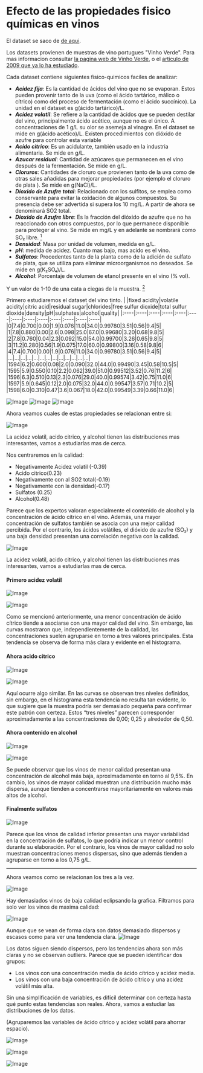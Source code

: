 # Efecto de las propiedades fisico químicas en vinos 

El dataset se saco de [de aqui](https://archive.ics.uci.edu/dataset/186/wine+quality).

Los datasets provienen de muestras de vino portugues "Vinho Verde". Para mas informacion consultar [la pagina web de Vinho Verde](http://www.vinhoverde.pt/), o el  [articulo de 2009 que ya lo ha estudiado](https://www.researchgate.net/publication/221612614_Using_Data_Mining_for_Wine_Quality_Assessment).

Cada dataset contiene siguientes fisico-quimicos faciles de analizar:

* ***Acidez fija***: Es la cantidad de ácidos del vino que no se evaporan. Estos pueden provenir tanto de la uva (como el ácido tartárico, málico o cítrico) como del proceso de fermentación (como el ácido succínico). La unidad en el dataset es g(ácido tartárico)/L.
* ***Acidez volatil***: Se refiere a la cantidad de ácidos que se pueden destilar del vino, principalmente ácido acético, aunque no es el único. A concentraciones de 1 g/L su olor se asemeja al vinagre. En el dataset se mide en g(ácido acético)/L. Existen procedimientos con dióxido de azufre para controlar esta variable
* ***Acido citrico***: Es un acidulante, también usado en la industria alimentaria. Se mide en g/L.
* ***Azucar residual***: Cantidad de azúcares que permanecen en el vino después de la fermentación. Se mide en g/L.
* ***Cloruros***: Cantidades de cloruro que provienen tanto de la uva como de otras sales añadidas para mejorar propiedades (por ejemplo el cloruro de plata ). Se mide en g(NaCl)/L. 
* ***Dioxido de Azufre total***:  Relacionado con los sulfitos, se emplea como conservante para evitar la oxidación de algunos compuestos. Su presencia debe ser advertida si supera los 10 mg/L. A partir de ahora se denominará SO2 total.
* ***Dioxido de Azufre libre***: Es la fracción del dióxido de azufre que no ha reaccionado con otros compuestos, por lo que permanece disponible para proteger al vino. Se mide en mg/L y en adelante se nombrará como SO₂ libre.  [<sup>1<sup>](https://extension.okstate.edu/fact-sheets/understanding-free-sulfur-dioxide-fso2-in-wine.html)
* ***Densidad***: Masa por unidad de volumen, medida en g/L.
* ***pH***: medida de acidez. Cuanto mas bajo, mas acido es el vino.
* ***Sulfatos***: Procedentes tanto de la planta como de la adición de sulfato de plata, que se utiliza para eliminar microorganismos no deseados. Se mide en g(K₂SO₄)/L.
* ***Alcohol***:  Porcentaje de volumen de etanol presente en el vino (% vol).

Y un valor de 1-10 de una cata a ciegas de la muestra.
[<sup>2<sup>](https://waterhouse.ucdavis.edu/whats-in-wine/fixed-acidity)

Primero estudiaremos el dataset del vino tinto.
| |fixed acidity|volatile acidity|citric acid|residual sugar|chlorides|free sulfur dioxide|total sulfur dioxide|density|pH|sulphates|alcohol|quality|
|:----|:----|:----|:----|:----|:----|:----|:----|:----|:----|:----|:----|:----|
|0|7.4|0.700|0.00|1.9|0.076|11.0|34.0|0.99780|3.51|0.56|9.4|5|
|1|7.8|0.880|0.00|2.6|0.098|25.0|67.0|0.99680|3.20|0.68|9.8|5|
|2|7.8|0.760|0.04|2.3|0.092|15.0|54.0|0.99700|3.26|0.65|9.8|5|
|3|11.2|0.280|0.56|1.9|0.075|17.0|60.0|0.99800|3.16|0.58|9.8|6|
|4|7.4|0.700|0.00|1.9|0.076|11.0|34.0|0.99780|3.51|0.56|9.4|5|
|...|...|...|...|...|...|...|...|...|...|...|...|...|
|1594|6.2|0.600|0.08|2.0|0.090|32.0|44.0|0.99490|3.45|0.58|10.5|5|
|1595|5.9|0.550|0.10|2.2|0.062|39.0|51.0|0.99512|3.52|0.76|11.2|6|
|1596|6.3|0.510|0.13|2.3|0.076|29.0|40.0|0.99574|3.42|0.75|11.0|6|
|1597|5.9|0.645|0.12|2.0|0.075|32.0|44.0|0.99547|3.57|0.71|10.2|5|
|1598|6.0|0.310|0.47|3.6|0.067|18.0|42.0|0.99549|3.39|0.66|11.0|6|


![Image](https://github.com/user-attachments/assets/3e34c043-e178-450d-a9b6-075082afb2ca)
![Image](https://github.com/user-attachments/assets/7c1f6695-fef0-492d-b039-bc89373d40a6)
![Image](https://github.com/user-attachments/assets/177f5d28-ee71-4785-a739-af78622f0086)


Ahora veamos cuales de estas propiedades se relacionan entre si:

![Image](https://github.com/user-attachments/assets/5357227b-f5f4-43ae-b57a-89f4ec2ec3bd)

La acidez volatil, acido citrico, y alcohol tienen las distribuciones mas interesantes, vamos a estudiarlas mas de cerca.

Nos centraremos en la calidad:
* Negativamente Acidez volatil (-0.39)
* Acido citrico(0.23)
* Negativamente con al SO2 total(-0.19)
* Negativamente con la densidad(-0.17)
* Sulfatos (0.25)
* Alcohol(0.48)
    
Parece que los expertos valoran especialmente el contenido de alcohol y la concentración de ácido cítrico en el vino. Además, una mayor concentración de sulfatos también se asocia con una mejor calidad percibida.
Por el contrario, los ácidos volátiles, el dióxido de azufre (SO₂) y una baja densidad presentan una correlación negativa con la calidad.


![Image](https://github.com/user-attachments/assets/7edcb241-01ff-4452-a275-b184efe6615a)

La acidez volatil, acido citrico, y alcohol tienen las distribuciones mas interesantes, vamos a estudiarlas mas de cerca.


#### Primero acidez volatil

![Image](https://github.com/user-attachments/assets/6095ff29-7dd0-4485-b562-82b0904c0273)

![Image](https://github.com/user-attachments/assets/1d9e09b9-a8e2-473d-a679-7b7bb1eba1a7)

Como se mencionó anteriormente, una menor concentración de ácido cítrico tiende a asociarse con una mayor calidad del vino. Sin embargo, las curvas mostraron que, independientemente de la calidad, las concentraciones suelen agruparse en torno a tres valores principales. Esta tendencia se observa de forma más clara y evidente en el histograma.

#### Ahora acido citrico
![Image](https://github.com/user-attachments/assets/30b21381-4005-4f27-80fc-06d82430ac49)

![Image](https://github.com/user-attachments/assets/24ab52ff-a9c1-4c76-ab40-06919e740aa8)

Aquí ocurre algo similar. En las curvas se observan tres niveles definidos, sin embargo, en el histograma esta tendencia no resulta tan evidente, lo que sugiere que la muestra podría ser demasiado pequeña para confirmar este patrón con certeza. Estos “tres niveles” parecen corresponder aproximadamente a las concentraciones de 0,00; 0,25 y alrededor de 0,50.

#### Ahora contenido en alcohol

![Image](https://github.com/user-attachments/assets/d0ef95a3-2e2c-4576-be55-e71635f0899e)

![Image](https://github.com/user-attachments/assets/9fb962fd-a243-4340-b08a-649467400e3c)

Se puede observar que los vinos de menor calidad presentan una concentración de alcohol más baja, aproximadamente en torno al 9,5%. En cambio, los vinos de mayor calidad muestran una distribución mucho más dispersa, aunque tienden a concentrarse mayoritariamente en valores más altos de alcohol.


#### Finalmente sulfatos
![Image](https://github.com/user-attachments/assets/9738cde8-525d-4d39-8b89-e60aec0270f3)

Parece que los vinos de calidad inferior presentan una mayor variabilidad en la concentración de sulfatos, lo que podría indicar un menor control durante su elaboración. Por el contrario, los vinos de mayor calidad no solo muestran concentraciones menos dispersas, sino que además tienden a agruparse en torno a los 0,75 g/L.


-------
Ahora veamos como se relacionan los tres a la vez.

![Image](https://github.com/user-attachments/assets/c040b7a1-4f4f-48b7-a29b-e8c68cabfd7a)


Hay demasiados vinos de baja calidad eclipsando la grafica.
Filtramos para solo ver los  vinos de maxima calidad:

![Image](https://github.com/user-attachments/assets/f2d4b960-797c-4741-9664-28f3abc2ee92)

Aunque que se vean de forma clara son datos demasiado dispersos y escasos como para ver una tendencia clara.
![Image](https://github.com/user-attachments/assets/e75418f3-2478-4f60-b2d9-107f4e4423e5)

Los datos siguen siendo dispersos, pero las tendencias ahora son más claras y no se observan outliers. Parece que se pueden identificar dos grupos:

* Los vinos con una concentración media de ácido cítrico y acidez media.
* Los vinos con una baja concentración de ácido cítrico y una acidez volátil más alta.

Sin una simplificación de variables, es difícil determinar con certeza hasta qué punto estas tendencias son reales. Ahora, vamos a estudiar las distribuciones de los datos.

(Agruparemos las variables de ácido cítrico y acidez volátil para ahorrar espacio).


![Image](https://github.com/user-attachments/assets/2333e0f1-9048-4ced-a622-5bcc869c4aef)


![Image](https://github.com/user-attachments/assets/3afd6f83-730e-4ff7-b9f3-845b76591cf6)

![Image](https://github.com/user-attachments/assets/b511e569-30e9-48e1-b6fd-9fe3f9f9a076)
